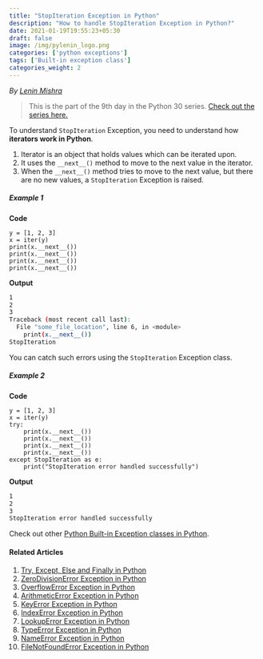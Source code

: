 ```yaml
---
title: "StopIteration Exception in Python"
description: "How to handle StopIteration Exception in Python?"
date: 2021-01-19T19:55:23+05:30
draft: false
image: /img/pylenin_logo.png
categories: ['python exceptions']
tags: ['Built-in exception class']
categories_weight: 2
---
```

<div class="sharethis-inline-follow-buttons"></div>

*By [Lenin Mishra](https://www.pylenin.com/authors/#lenin-mishra)*

> This is the part of the 9th day in the Python 30 series. [Check out the series here.](https://www.youtube.com/playlist?list=PLqEbL1vopgvuI-3wzwHqftEkH3AILozS5)

To understand `StopIteration` Exception, you need to understand how **iterators work in Python**.

1. Iterator is an object that holds values which can be iterated upon.
2. It uses the `__next__()` method to move to the next value in the iterator.
3. When the `__next__()` method tries to move to the next value, but there are no new values, a `StopIteration` Exception is raised.

##### Example 1

**Code**

```python3
y = [1, 2, 3]
x = iter(y)
print(x.__next__())
print(x.__next__())
print(x.__next__())
print(x.__next__())
```

**Output**

```bash
1
2
3
Traceback (most recent call last):
  File "some_file_location", line 6, in <module>
    print(x.__next__())
StopIteration
```

You can catch such errors using the `StopIteration` Exception class.

##### Example 2

**Code**

```python3
y = [1, 2, 3]
x = iter(y)
try:
    print(x.__next__())
    print(x.__next__())
    print(x.__next__())
    print(x.__next__())
except StopIteration as e:
    print("StopIteration error handled successfully")
```

**Output**

```bash
1
2
3
StopIteration error handled successfully
```

Check out other [Python Built-in Exception classes in Python](https://www.pylenin.com/tags/built-in-exception-class/).

#### Related Articles

1. [Try, Except, Else and Finally in Python](https://www.pylenin.com/blogs/python-try-except-else-finally/)
2. [ZeroDivisionError Exception in Python](https://www.pylenin.com/blogs/zero-division-error-python/)
3. [OverflowError Exception in Python](https://www.pylenin.com/blogs/overflow-error-python/)
4. [ArithmeticError Exception in Python](https://www.pylenin.com/blogs/arithmetic-error-python/)
5. [KeyError Exception in Python](https://www.pylenin.com/blogs/key-error-python/)
6. [IndexError Exception in Python](https://www.pylenin.com/blogs/index-error-python/)
7. [LookupError Exception in Python](https://www.pylenin.com/blogs/lookup-error-python/)
8. [TypeError Exception in Python](https://www.pylenin.com/blogs/type-error-python/)
9. [NameError Exception in Python](https://www.pylenin.com/blogs/name-error-python/)
10. [FileNotFoundError Exception in Python](https://www.pylenin.com/blogs/file-not-found-error-python/)